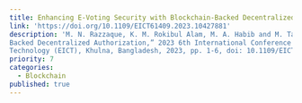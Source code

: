 ```yaml
---
title: Enhancing E-Voting Security with Blockchain-Backed Decentralized Authorization
link: 'https://doi.org/10.1109/EICT61409.2023.10427881'
description: 'M. N. Razzaque, K. M. Rokibul Alam, M. A. Habib and M. Tanvir Hasan, “Enhancing E-Voting Security with Blockchain-
Backed Decentralized Authorization,” 2023 6th International Conference on Electrical Information and Communication
Technology (EICT), Khulna, Bangladesh, 2023, pp. 1-6, doi: 10.1109/EICT61409.2023.10427881.'
priority: 7
categories:
  - Blockchain
published: true
---
```

